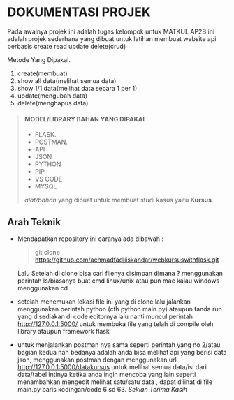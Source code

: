 # DOKUMENTASI PROJEK

Pada awalnya projek ini adalah tugas kelompok untuk MATKUL AP2B ini adalah projek sederhana yang dibuat untuk latihan membuat website api berbasis create read update delete(crud)

<p>Metode Yang Dipakai.</p>
	<ol>
  <li>create(membuat)</li>
  <li>show all data(melihat semua data)</li>
  <li>show 1/1 data(melihat data secara 1 per 1)</li>
  <li>update(mengubah data)</li>
  <li>delete(menghapus data)</li>
</ol>

> #### MODEL/LIBRARY BAHAN YANG DIPAKAI
>
> - FLASK.
> - POSTMAN.
> - API
> - JSON
> - PYTHON
> - PIP
> - VS CODE
> - MYSQL
>
>  *alat/bahan* yang dibuat untuk membuat studi kasus yaitu **Kursus**.

<h2>Arah Teknik</h2>

* Mendapatkan repository ini caranya ada dibawah :
  > git clone https://github.com/achmadfadliiskandar/webkursuswithflask.git

    Lalu Setelah di clone bisa cari filenya disimpan dimana ? menggunakan perintah ls/biasanya buat cmd linux/unix atau pun mac kalau windows menggunakan cd

* setelah menemukan lokasi file ini yang di clone lalu jalankan menggunakan perintah python (cth python main.py) ataupun tanda run yang disediakan di code editornya lalu nanti muncul perintah http://127.0.0.1:5000/ untuk membuka file yang telah di compile oleh library ataupun framework flask 

* untuk menjalankan postman nya sama seperti perintah yang no 2/atau bagian kedua nah bedanya adalah anda bisa melihat api yang berisi data json, menggunakan postman dengan menggunakan url http://127.0.0.1:5000/datakursus untuk melihat semua data/isi dari data/tabel intinya ketika anda ingin mencoba yang lain seperti menambahkan mengedit melihat satu/satu data , dapat dilihat di file main.py baris kodingan/code 6 sd 63. <em>Sekian Terima Kasih</em>



